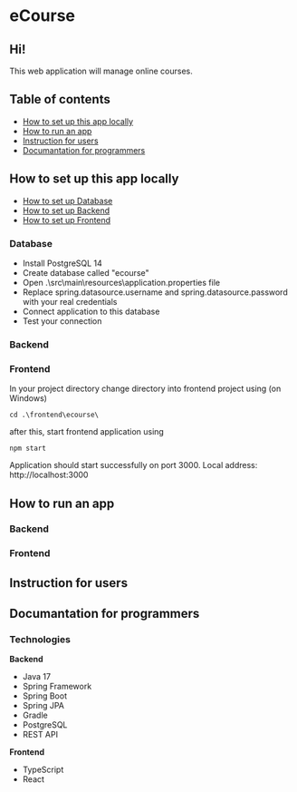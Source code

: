# eCourse

## Hi!
This web application will manage online courses.

## Table of contents
* [How to set up this app locally](#How-to-set-up-this-app-locally)
* [How to run an app](#How-to-run-an-app)
* [Instruction for users](#Instruction-for-users)
* [Documantation for programmers](#Documantation-for-programmers)

## How to set up this app locally

* [How to set up Database](#Database)
* [How to set up Backend](#Backend)
* [How to set up Frontend](#Frontend)

### Database

* Install PostgreSQL 14 
* Create database called "ecourse"
* Open .\src\main\resources\application.properties file
* Replace spring.datasource.username and spring.datasource.password with your real credentials
* Connect application to this database
* Test your connection

### Backend

### Frontend

In your project directory change directory into frontend project using (on Windows)
```bash=
cd .\frontend\ecourse\ 
```
after this, start frontend application using
```bash=
npm start
```
Application should start successfully on port 3000. Local address: http://localhost:3000
## How to run an app

### Backend

### Frontend

## Instruction for users

## Documantation for programmers


### Technologies

**Backend**
- Java 17
- Spring Framework
- Spring Boot
- Spring JPA
- Gradle
- PostgreSQL
- REST API

**Frontend**
- TypeScript
- React

